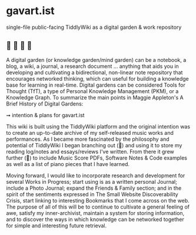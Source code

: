 # gavart.ist
single-file public-facing TiddlyWiki as a digital garden &amp; work repository

## 🌱 🌿 🌳 🍏

A digital garden (or knowledge garden/mind garden) can be a notebook, a blog, a wiki, a journal, a research document … anything that aids you in developing and cultivating a bidirectional, non-linear note repository that encourages networked thinking, which can useful for building a knowledge base for learning in real-time. Digital gardens can be considered Tools for Thought (TfT), a type of Personal Knowledge Management (PKM), or a Knowledge Graph. To summarize the main points in Maggie Appleton's A Brief History of Digital Gardens: 

➞ intention & plans for gavart.ist

This wiki is built using the TiddlyWiki platform and the original intention was to create an up-to-date archive of my self-released music works and performances. As I became more fascinated by the philosophy and potential of TiddlyWiki I began branching out (🌿) and using it to store my reading log/notes and essays/reviews I've written. From there it grew further (🌳) to include Music Score PDFs, Software Notes & Code examples as well as a list of piano pieces that I have learned.

Moving forward, I would like to incorporate research and development for several Works in Progress; start using is as a written personal Journal; include a Photo Journal; expand the Friends & Family section; and in the spirit of the sentiments expressed in The Small Website Discoverability Crisis, start linking to interesting Bookmarks that I come across on the web. The purpose of all of this will be to continue to cultivate a general feeling of awe, satisfy my inner-archivist, maintain a system for storing information, and to discover the ways in which knowledge can be networked together for simple and interesting future retrieval.